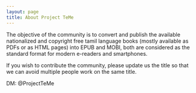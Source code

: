```yaml
---
layout: page
title: About Project TeMe
---
```


The objective of the community is to convert and publish the available nationalized and copyright free tamil language books (mostly available as PDFs or as HTML pages) into EPUB and MOBI, both are considered as the standard format for modern e-readers and smartphones.

If you wish to contribute the community, please update us the title so that we can avoid multiple people work on the same title.

DM: @ProjectTeMe
